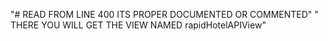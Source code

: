 "# READ FROM LINE 400 ITS PROPER DOCUMENTED OR COMMENTED" 
" THERE YOU WILL GET THE VIEW NAMED rapidHotelAPIView"
